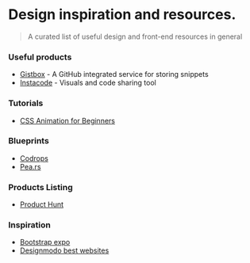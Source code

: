 # Design inspiration and resources.

> A curated list of useful design and front-end resources in general

### Useful products 

- [Gistbox](gistboxapp.com) - A GitHub integrated service for storing snippets
- [Instacode](http://instacod.es/) - Visuals and code sharing tool

### Tutorials 

- [CSS Animation for Beginners](http://robots.thoughtbot.com/css-animation-for-beginners)

### Blueprints 

- [Codrops](http://tympanus.net/codrops/category/blueprints/)
- [Pea.rs](http://pea.rs/content/slats-thumbnails)


### Products Listing

- [Product Hunt](http://www.producthunt.com/)


### Inspiration

- [Bootstrap expo](http://expo.getbootstrap.com/)
- [Designmodo best websites](http://designmodo.com/best-website-designs-2014/)
